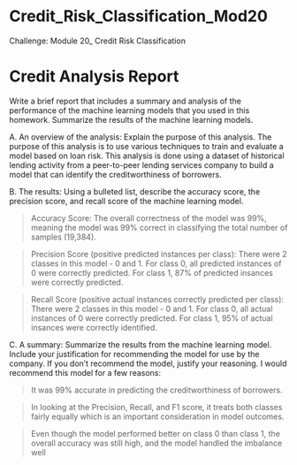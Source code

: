 # Credit_Risk_Classification_Mod20
Challenge: Module 20_ Credit Risk Classification

# Credit Analysis Report
Write a brief report that includes a summary and analysis of the performance of the machine learning models that you used in this homework. Summarize the results of the machine learning models.

A. An overview of the analysis: Explain the purpose of this analysis.
The purpose of this analysis is to use various techniques to train and evaluate a model based on loan risk. This analysis is done using a dataset of historical lending activity from a peer-to-peer lending services company to build a model that can identify the creditworthiness of borrowers.

B. The results: Using a bulleted list, describe the accuracy score, the precision score, and recall score of the machine learning model.

> Accuracy Score: The overall correctness of the model was 99%, meaning the model was 99% correct in classifying the total number of samples (19,384).

> Precision Score (positive predicted instances per class): There were 2 classes in this model - 0 and 1.  For class 0, all predicted instances of 0 were correctly predicted. For class 1, 87% of predicted insances were correctly predicted.

> Recall Score (positive actual instances correctly predicted per class): There were 2 classes in this model - 0 and 1.  For class 0, all actual instances of 0 were correctly predicted. For class 1, 95% of actual insances were correctly identified.

C. A summary: Summarize the results from the machine learning model. Include your justification for recommending the model for use by the company. If you don’t recommend the model, justify your reasoning.
I would recommend this model for a few reasons: 

> It was 99% accurate in predicting the creditworthiness of borrowers.

> In looking at the Precision, Recall, and F1 score, it treats both classes fairly equally which is an important consideration in model outcomes.

> Even though the model performed better on class 0 than class 1, the overall accuracy was still high, and the model handled the imbalance well

